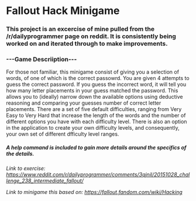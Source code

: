 # **Fallout Hack Minigame**

### This project is an excercise of mine pulled from the /r/dailyprogrammer page on reddit. It is consistently being worked on and iterated through to make improvements.

### ---Game Descriiption---

For those not familiar, this minigame consist of giving you a selection of words, of one of which is the correct passowrd. You are given 4 attempts to guess the correct password. If you guess the incorrect word, it will tell you how many letter placements in your guess matched the password. This allows you to (ideally) narrow down the available options using deductive reasoning and comparing your guesses number of correct letter placements.
There are a set of five default difficulties, ranging from Very Easy to Very Hard that increase the length of the words and the number of different options you have with each difficulty level. There is also an option in the application to create your own difficulty levels, and consequently, your own set of different dfficulty level ranges.

##### A help command is included to gain more details around the specifics of the details.

*Link to exercise: https://www.reddit.com/r/dailyprogrammer/comments/3qjnil/20151028_challenge_238_intermediate_fallout/*

*Link to minigame this based on: https://fallout.fandom.com/wiki/Hacking*
